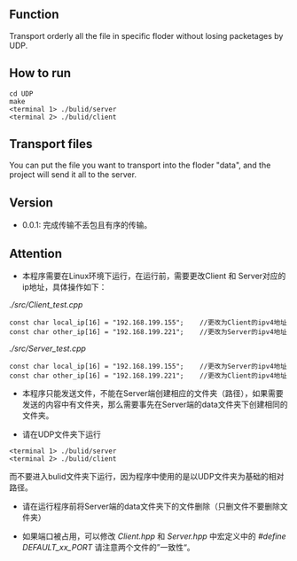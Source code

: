 ## Function
Transport orderly all the file in specific floder without losing packetages by UDP.   

## How to run
```
cd UDP
make
<terminal 1> ./bulid/server
<terminal 2> ./bulid/client
```
## Transport files
You can put the file you want to transport into the floder "data", and the project will send it all to the server.   

## Version
- 0.0.1: 完成传输不丢包且有序的传输。

## Attention
- 本程序需要在Linux环境下运行，在运行前，需要更改Client 和 Server对应的ip地址，具体操作如下：   

*./src/Client_test.cpp* 
```
const char local_ip[16] = "192.168.199.155";    //更改为Client的ipv4地址
const char other_ip[16] = "192.168.199.221";    //更改为Server的ipv4地址
``` 
*./src/Server_test.cpp*
```
const char local_ip[16] = "192.168.199.155";    //更改为Server的ipv4地址
const char other_ip[16] = "192.168.199.221";    //更改为Client的ipv4地址
``` 

- 本程序只能发送文件，不能在Server端创建相应的文件夹（路径），如果需要发送的内容中有文件夹，那么需要事先在Server端的data文件夹下创建相同的文件夹。

- 请在UDP文件夹下运行
```
<terminal 1> ./bulid/server
<terminal 2> ./bulid/client
```
而不要进入bulid文件夹下运行，因为程序中使用的是以UDP文件夹为基础的相对路径。

- 请在运行程序前将Server端的data文件夹下的文件删除（只删文件不要删除文件夹）

- 如果端口被占用，可以修改 *Client.hpp* 和 *Server.hpp* 中宏定义中的 *#define DEFAULT_xx_PORT* 请注意两个文件的”一致性“。
